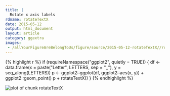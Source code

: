 ```yaml
---
title: |
  Rotate x axis labels
rdname: rotateTextX
date: 2015-05-12
output: html_document
layout: article
category: ggextra
images:
 - /allYourFigureAreBelongToUs/figure/source/2015-05-12-rotateTextX//rotateTextX-1.png
---
```





{% highlight r %}
if (requireNamespace("ggplot2", quietly = TRUE)) {
  df <- data.frame(x = paste("Letter", LETTERS, sep = "_"),
                   y = seq_along(LETTERS))
  p <- ggplot2::ggplot(df, ggplot2::aes(x, y)) + ggplot2::geom_point()
  p + rotateTextX()
}
{% endhighlight %}

![plot of chunk rotateTextX](/allYourFigureAreBelongToUs/figure/source/2015-05-12-rotateTextX/rotateTextX-1.png) 